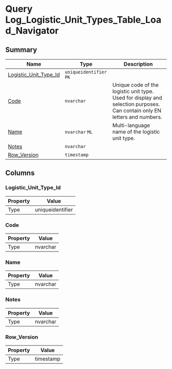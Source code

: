 # Query Log_Logistic_Unit_Types_Table_Load_Navigator


## Summary

| Name | Type | Description |
| - | - | --- |
|[Logistic_Unit_Type_Id](#logistic_unit_type_id)|`uniqueidentifier` `PK`||
|[Code](#code)|`nvarchar` |Unique code of the logistic unit type. Used for display and selection purposes. Can contain only EN letters and numbers.|
|[Name](#name)|`nvarchar` `ML`|Multi-language name of the logistic unit type.|
|[Notes](#notes)|`nvarchar` ||
|[Row_Version](#row_version)|`timestamp` ||

## Columns

### Logistic_Unit_Type_Id

| Property | Value |
| - | - |
|Type|uniqueidentifier|

### Code

| Property | Value |
| - | - |
|Type|nvarchar|

### Name

| Property | Value |
| - | - |
|Type|nvarchar|

### Notes

| Property | Value |
| - | - |
|Type|nvarchar|

### Row_Version

| Property | Value |
| - | - |
|Type|timestamp|


